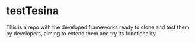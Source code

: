 # testTesina
This is a repo with the developed frameworks ready to clone and test them by developers, aiming to extend them and try its functionality.
